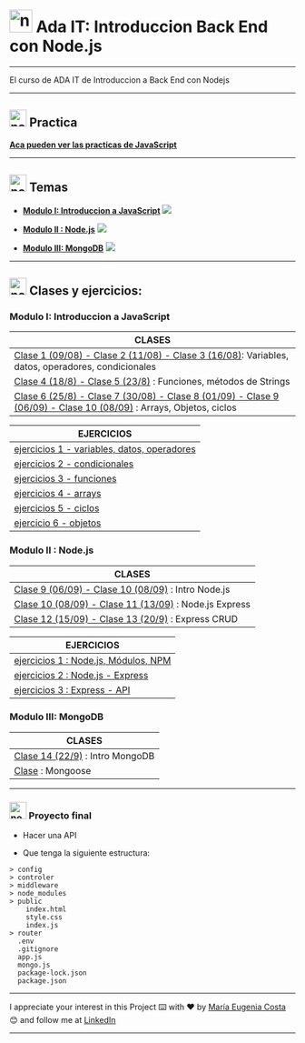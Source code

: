 # <img width="40" height="40" src="https://img.icons8.com/fluency/40/node-js.png" alt="node-js"/> Ada IT: Introduccion Back End con Node.js

---

El curso de ADA IT de Introduccion a Back End con Nodejs

---

##  <img width="30" height="30" src="https://img.icons8.com/fluency/30/node-js.png" alt="node-js"/>   Practica

[**Aca pueden ver las practicas de JavaScript**](https://eugenia1984.github.io/ada-introduccion-back-node)

---

##  <img width="30" height="30" src="https://img.icons8.com/fluency/30/node-js.png" alt="node-js"/> Temas

- [**Modulo I: Introduccion a JavaScript**](https://github.com/eugenia1984/ada-introduccion-back-node/tree/main/modulo1) <img src="https://img.icons8.com/fluency/24/000000/javascript.png"/>

- [**Modulo II : Node.js**](https://github.com/eugenia1984/ada-introduccion-back-node/tree/main/modulo2) <img src="https://img.icons8.com/color/24/000000/nodejs.png"/>

- [**Modulo III: MongoDB**](https://github.com/eugenia1984/ada-introduccion-back-node/tree/main/modulo3) <img src="https://img.icons8.com/color/24/000000/mongodb.png"/>


---

##  <img width="30" height="30" src="https://img.icons8.com/fluency/30/node-js.png" alt="node-js"/>  Clases y ejercicios:

### Modulo I: Introduccion a JavaScript

| CLASES |
| ------ |
| [Clase 1 (09/08) - Clase 2 (11/08) - Clase 3 (16/08)](https://github.com/eugenia1984/ada-introduccion-back-node/tree/main/modulo1/variables-datos-operadores-condicionales):  Variables, datos, operadores, condicionales |
| [Clase 4 (18/8) - Clase 5 (23/8)](https://github.com/eugenia1984/ada-introduccion-back-node/tree/main/modulo1/funciones) : Funciones, métodos de Strings |
| [Clase 6 (25/8) - Clase 7 (30/08) - Clase 8 (01/09) - Clase 9 (06/09) - Clase 10 (08/09)](https://github.com/eugenia1984/ada-introduccion-back-node/tree/main/modulo1/arrays-objetos-ciclos) : Arrays, Objetos, ciclos |


| EJERCICIOS |
| ---------- |
| [ejercicios 1 - variables, datos, operadores](https://github.com/eugenia1984/ada-introduccion-back-node/tree/main/modulo1/ejercicios1) |
| [ejercicios 2 - condicionales](https://github.com/eugenia1984/ada-introduccion-back-node/tree/main/modulo1/ejercicios2) |
| [ejercicios 3 - funciones](https://github.com/eugenia1984/ada-introduccion-back-node/tree/main/modulo1/ejercicios3) |
| [ejercicios 4 - arrays](https://github.com/eugenia1984/ada-introduccion-back-node/tree/main/modulo1/ejercicios4) |
| [ejercicios 5 - ciclos](https://github.com/eugenia1984/ada-introduccion-back-node/tree/main/modulo1/ejercicios5) |
| [ejercicio 6 - objetos](https://github.com/eugenia1984/ada-introduccion-back-node/tree/main/modulo1/ejercicio6) |


###  Modulo II : Node.js

| CLASES |
| ------ |
| [Clase 9 (06/09) - Clase 10 (08/09)](https://github.com/eugenia1984/ada-introduccion-back-node/tree/main/modulo2/intro-nodejs) : Intro Node.js |
| [Clase 10 (08/09) - Clase 11 (13/09)](https://github.com/eugenia1984/ada-introduccion-back-node/tree/main/modulo2/nodejs-express) : Node.js Express |
| [Clase 12 (15/09) - Clase 13 (20/9)](https://github.com/eugenia1984/ada-introduccion-back-node/tree/main/modulo2/express-crud) : Express CRUD |

| EJERCICIOS |
| ---------- |
| [ejercicios 1 : Node.js, Módulos, NPM](https://github.com/eugenia1984/ada-introduccion-back-node/tree/main/modulo2/ejercicios1) |
| [ejercicios 2 : Node.js - Express](https://github.com/eugenia1984/ada-introduccion-back-node/tree/main/modulo2/ejercicios2) |
| [ejercicios 3 : Express - API](https://github.com/eugenia1984/ada-introduccion-back-node/tree/main/modulo2/ejercicios3) |



###  Modulo III: MongoDB

| CLASES |
| ------ |
| [Clase 14 (22/9)](https://github.com/eugenia1984/ada-introduccion-back-node/tree/main/modulo3/intro-mongodb) : Intro MongoDB |
| [Clase](https://github.com/eugenia1984/ada-introduccion-back-node/tree/main/modulo3/mongoose) : Mongoose |

---

###  <img width="30" height="30" src="https://img.icons8.com/fluency/30/node-js.png" alt="node-js"/>   Proyecto final

- Hacer una API

- Que tenga la siguiente estructura:

```
> config
> controler
> middleware
> node_modules
> public
    index.html
    style.css
    index.js
> router
  .env
  .gitignore
  app.js
  mongo.js
  package-lock.json
  package.json
```

---

I appreciate your interest in this Project ⌨️ with ❤️ by [María Eugenia Costa](https://github.com/eugenia1984) 😊 and follow me at [LinkedIn](http://www.linkedin.com/in/maríaeugeniacosta)

---

